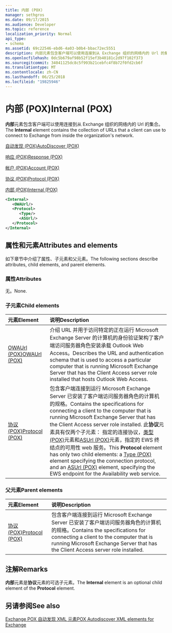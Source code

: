 ```yaml
---
title: 内部 (POX)
manager: sethgros
ms.date: 09/17/2015
ms.audience: Developer
ms.topic: reference
localization_priority: Normal
api_type:
- schema
ms.assetid: 69c22546-ebd6-4a03-b0b4-bbac72ec5551
description: 内部元素包含客户端可以使用连接到从 Exchange 组织的网络内的 Url 的集合。
ms.openlocfilehash: 0dc5b679af98b52f15ef3b40181c2d97f102f373
ms.sourcegitcommit: 34041125dc8c5f993b21cebfc4f8b72f0fd2cb6f
ms.translationtype: MT
ms.contentlocale: zh-CN
ms.lasthandoff: 06/25/2018
ms.locfileid: "19825946"
---
```

# <a name="internal-pox"></a><span data-ttu-id="b055e-103">内部 (POX)</span><span class="sxs-lookup"><span data-stu-id="b055e-103">Internal (POX)</span></span>

<span data-ttu-id="b055e-104">**内部**元素包含客户端可以使用连接到从 Exchange 组织的网络内的 Url 的集合。</span><span class="sxs-lookup"><span data-stu-id="b055e-104">The **Internal** element contains the collection of URLs that a client can use to connect to Exchange from inside the organization's network.</span></span> 
  
[<span data-ttu-id="b055e-105">自动发现 (POX)</span><span class="sxs-lookup"><span data-stu-id="b055e-105">AutoDiscover (POX)</span></span>](autodiscover-pox.md)
  
[<span data-ttu-id="b055e-106">响应 (POX)</span><span class="sxs-lookup"><span data-stu-id="b055e-106">Response (POX)</span></span>](response-pox.md)
  
[<span data-ttu-id="b055e-107">帐户 (POX)</span><span class="sxs-lookup"><span data-stu-id="b055e-107">Account (POX)</span></span>](account-pox.md)
  
[<span data-ttu-id="b055e-108">协议 (POX)</span><span class="sxs-lookup"><span data-stu-id="b055e-108">Protocol (POX)</span></span>](protocol-pox.md)
  
[<span data-ttu-id="b055e-109">内部 (POX)</span><span class="sxs-lookup"><span data-stu-id="b055e-109">Internal (POX)</span></span>](internal-pox.md)
  
```xml
<Internal>
   <OWAUrl/>
   <Protocol>
      <Type/>
      <ASUrl/>
   </Protocol>
</Internal>
```

## <a name="attributes-and-elements"></a><span data-ttu-id="b055e-110">属性和元素</span><span class="sxs-lookup"><span data-stu-id="b055e-110">Attributes and elements</span></span>

<span data-ttu-id="b055e-111">如下章节中介绍了属性、子元素和父元素。</span><span class="sxs-lookup"><span data-stu-id="b055e-111">The following sections describe attributes, child elements, and parent elements.</span></span>
  
### <a name="attributes"></a><span data-ttu-id="b055e-112">属性</span><span class="sxs-lookup"><span data-stu-id="b055e-112">Attributes</span></span>

<span data-ttu-id="b055e-113">无。</span><span class="sxs-lookup"><span data-stu-id="b055e-113">None.</span></span>
  
### <a name="child-elements"></a><span data-ttu-id="b055e-114">子元素</span><span class="sxs-lookup"><span data-stu-id="b055e-114">Child elements</span></span>

|<span data-ttu-id="b055e-115">**元素**</span><span class="sxs-lookup"><span data-stu-id="b055e-115">**Element**</span></span>|<span data-ttu-id="b055e-116">**说明**</span><span class="sxs-lookup"><span data-stu-id="b055e-116">**Description**</span></span>|
|:-----|:-----|
|[<span data-ttu-id="b055e-117">OWAUrl (POX)</span><span class="sxs-lookup"><span data-stu-id="b055e-117">OWAUrl (POX)</span></span>](owaurl-pox.md) <br/> |<span data-ttu-id="b055e-118">介绍 URL 并用于访问特定的正在运行 Microsoft Exchange Server 的计算机的身份验证架构了客户端访问服务器角色安装承载 Outlook Web Access。</span><span class="sxs-lookup"><span data-stu-id="b055e-118">Describes the URL and authentication schema that is used to access a particular computer that is running Microsoft Exchange Server that has the Client Access server role installed that hosts Outlook Web Access.</span></span>  <br/> |
|[<span data-ttu-id="b055e-119">协议 (POX)</span><span class="sxs-lookup"><span data-stu-id="b055e-119">Protocol (POX)</span></span>](protocol-pox.md) <br/> |<span data-ttu-id="b055e-120">包含客户端连接到运行 Microsoft Exchange Server 已安装了客户端访问服务器角色的计算机的规格。</span><span class="sxs-lookup"><span data-stu-id="b055e-120">Contains the specifications for connecting a client to the computer that is running Microsoft Exchange Server that has the Client Access server role installed.</span></span> <span data-ttu-id="b055e-121">此**协议**元素具有仅两个子元素： 指定的连接协议，[类型 (POX)](type-pox.md)元素和[ASUrl (POX)](asurl-pox.md)元素，指定的 EWS 终结点的可用性 web 服务。</span><span class="sxs-lookup"><span data-stu-id="b055e-121">This **Protocol** element has only two child elements: a [Type (POX)](type-pox.md) element specifying the connection protocol, and an [ASUrl (POX)](asurl-pox.md) element, specifying the EWS endpoint for the Availability web service.</span></span>  <br/> |
   
### <a name="parent-elements"></a><span data-ttu-id="b055e-122">父元素</span><span class="sxs-lookup"><span data-stu-id="b055e-122">Parent elements</span></span>

|<span data-ttu-id="b055e-123">**元素**</span><span class="sxs-lookup"><span data-stu-id="b055e-123">**Element**</span></span>|<span data-ttu-id="b055e-124">**说明**</span><span class="sxs-lookup"><span data-stu-id="b055e-124">**Description**</span></span>|
|:-----|:-----|
|[<span data-ttu-id="b055e-125">协议 (POX)</span><span class="sxs-lookup"><span data-stu-id="b055e-125">Protocol (POX)</span></span>](protocol-pox.md) <br/> |<span data-ttu-id="b055e-126">包含客户端连接到运行 Microsoft Exchange Server 已安装了客户端访问服务器角色的计算机的规格。</span><span class="sxs-lookup"><span data-stu-id="b055e-126">Contains the specifications for connecting a client to the computer that is running Microsoft Exchange Server that has the Client Access server role installed.</span></span>  <br/> |
   
## <a name="remarks"></a><span data-ttu-id="b055e-127">注解</span><span class="sxs-lookup"><span data-stu-id="b055e-127">Remarks</span></span>

<span data-ttu-id="b055e-128">**内部**元素是**协议**元素的可选子元素。</span><span class="sxs-lookup"><span data-stu-id="b055e-128">The **Internal** element is an optional child element of the **Protocol** element.</span></span> 
  
## <a name="see-also"></a><span data-ttu-id="b055e-129">另请参阅</span><span class="sxs-lookup"><span data-stu-id="b055e-129">See also</span></span>



[<span data-ttu-id="b055e-130">Exchange POX 自动发现 XML 元素</span><span class="sxs-lookup"><span data-stu-id="b055e-130">POX Autodiscover XML elements for Exchange</span></span>](pox-autodiscover-xml-elements-for-exchange.md)

